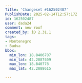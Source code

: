 ```yaml
---
Title: 'Changeset #162502487'
PublishDate: 2025-02-14T12:57:17Z
id: 162502487
user: dada24
comment: new roof
created_by: iD 2.31.1
tags:
- Montenegro
- Budva
bbox:
  min_lon: 18.8406707
  min_lat: 42.2887409
  max_lon: 18.840778
  max_lat: 42.2888615

---
```


